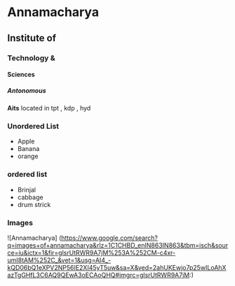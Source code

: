 # Annamacharya
## Institute of
### Technology &
#### Sciences
##### Antonomous

**Aits** located in tpt , kdp , hyd
### Unordered List
* Apple
* Banana
* orange
### ordered list
 * Brinjal
 * cabbage
 * drum strick
### Images
![Annamacharya]
(https://www.google.com/search?q=images+of+annamacharya&rlz=1C1CHBD_enIN863IN863&tbm=isch&source=iu&ictx=1&fir=glsrUtRWR9A7jM%253A%252CM-c4xr-umI8tAM%252C_&vet=1&usg=AI4_-kQD06bQ1eXPV2NP56IE2XI45yT5uw&sa=X&ved=2ahUKEwjo7p25wILoAhXazTgGHfL3C6AQ9QEwA3oECAoQHQ#imgrc=glsrUtRWR9A7jM:)

